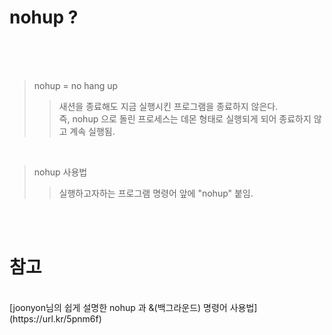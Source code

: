 nohup ?
===   
<br>
<br>
<br>

> nohup = no hang up
>> 새션을 종료해도 지금 실행시킨 프로그램을 종료하지 않은다.    
>> 즉, nohup 으로 돌린 프로세스는 데몬 형태로 실행되게 되어 종료하지 않고 계속 실행됨.

<br>

> nohup 사용법
>> 실행하고자하는 프로그램 명령어 앞에 "nohup" 붙임.

<br>
<br>

참고 
===
<br>
[joonyon님의 쉽게 설명한 nohup 과 &(백그라운드) 명령어 사용법](https://url.kr/5pnm6f)

 